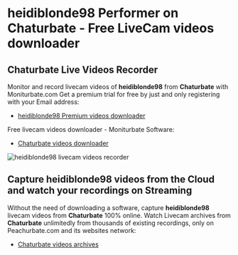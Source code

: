 # heidiblonde98 Performer on Chaturbate - Free LiveCam videos downloader

## Chaturbate Live Videos Recorder

Monitor and record livecam videos of **heidiblonde98** from **Chaturbate** with Moniturbate.com
Get a premium trial for free by just and only registering with your Email address:
* [heidiblonde98 Premium videos downloader](https://moniturbate.com/request-demo-licence-key.html)

Free livecam videos downloader - Moniturbate Software:
* [Chaturbate videos downloader](https://moniturbate.com/moniturbate-download-software.html)

![heidiblonde98 livecam videos recorder](https://peachurnet.com/templates/moniturbate-software.png)


## Capture heidiblonde98 videos from the Cloud and watch your recordings on Streaming

Without the need of downloading a software, capture **heidiblonde98** livecam videos from **Chaturbate** 100% online.
Watch Livecam archives from **Chaturbate** unlimitedly from thousands of existing recordings, only on Peachurbate.com and its websites network:
* [Chaturbate videos archives](https://peachurnet.com/)